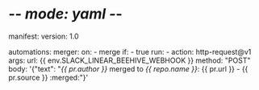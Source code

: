 # -*- mode: yaml -*-
manifest:
  version: 1.0

automations:
  merger:
    on:
      - merge
    if:
      - true
    run:
      - action: http-request@v1
        args:
          url: {{ env.SLACK_LINEAR_BEEHIVE_WEBHOOK }}
          method: "POST"
          body: '{"text": "*{{ pr.author }}* merged to *{{ repo.name }}*: {{ pr.url }} - {{ pr.source }} :merged:"}'
